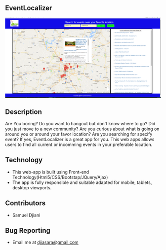EventLocalizer
---------------

![Picture](eventloc_screenshot.png)

Description
---------------------------
Are You boring? Do you want to hangout but don't know where to go? Did you just move to a new community? Are you curious about what is going on around you or around your favor location? Are you searching for specify event? If yes, EventLocalizer is a great app for you. This web apps allows users to find all current or incomming events in your preferable location. 

Technology
-----------
- This web-app is built using Front-end Technology(Html5/CSS/Bootstap/JQuery/Ajax)
- The app is fully responsible and suitable adapted for mobile, tablets, desktop viewports.



Contributors
------------
 - Samuel Djiani 


Bug Reporting
-------------
- Email  me at <djiasara@gmail.com> 